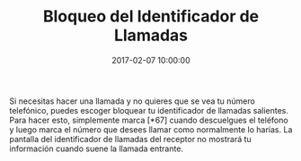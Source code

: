 ﻿---
layout: post
title:  Bloqueo del Identificador de Llamadas
date:   2017-02-07 10:00:00
country: [Colombia]
language: [Spanish]
locale: [co-es]
category: [wework]
tags: [end-user-features, calling, wework]
---

Si necesitas hacer una llamada y no quieres que se vea tu número telefónico, puedes escoger bloquear tu identificador de llamadas salientes. Para hacer esto, simplemente marca [*67] cuando descuelgues el teléfono y luego marca el número que desees llamar como normalmente lo harías. La pantalla del identificador de llamadas del receptor no mostrará tu información cuando suene la llamada entrante.